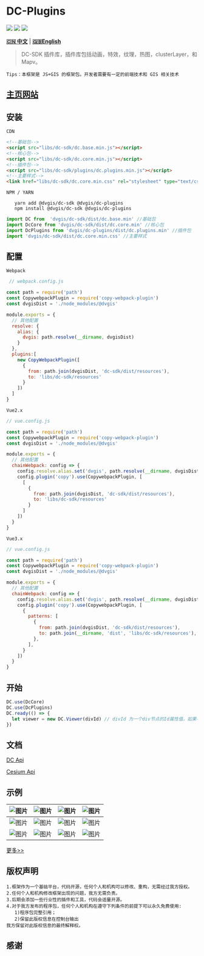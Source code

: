 # DC-Plugins

<p>
<img src="https://img.shields.io/badge/license-Apache%202-blue"/>
<img src="https://img.shields.io/github/package-json/v/dvgis/dc-plugins?color=orange&logo=github" />
<img src="https://img.shields.io/npm/dw/@dvgis/dc-plugins?logo=npm"/>
</p>

[**🇨🇳 中文**](./README_zh.md) | [**🇬🇧English**](./README.md)

> DC-SDK 插件库，插件库包括动画，特效，纹理，热图，clusterLayer，和 Mapv。

```warning
Tips：本框架是 JS+GIS 的框架包。开发者需要有一定的前端技术和 GIS 相关技术
```

## [主页网站](http://dc.dvgis.cn)

## 安装

`CDN`

```html
<!--基础包-->
<script src="libs/dc-sdk/dc.base.min.js"></script>
<!--核心包-->
<script src="libs/dc-sdk/dc.core.min.js"></script>
<!--插件包-->
<script src="libs/dc-sdk/plugins/dc.plugins.min.js"></script>
<!--主要样式-->
<link href="libs/dc-sdk/dc.core.min.css" rel="stylesheet" type="text/css" />
```

`NPM / YARN`

```shell
   yarn add @dvgis/dc-sdk @dvgis/dc-plugins
   npm install @dvgis/dc-sdk @dvgis/dc-plugins
```

```js
import DC from  'dvgis/dc-sdk/dist/dc.base.min' //基础包
import DcCore from 'dvgis/dc-sdk/dist/dc.core.min' //核心包
import DcPlugins from 'dvgis/dc-plugins/dist/dc.plugins.min' //插件包
import 'dvgis/dc-sdk/dist/dc.core.min.css' //主要样式
```

## 配置

`Webpack`

```js
 // webpack.config.js

const path = require('path')
const CopywebpackPlugin = require('copy-webpack-plugin')
const dvgisDist = './node_modules/@dvgis'

module.exports = {
  // 其他配置
  resolve: {
    alias: {
      dvgis: path.resolve(__dirname, dvgisDist)
    }
  },
  plugins:[
    new CopyWebpackPlugin([
      {  
        from: path.join(dvgisDist, 'dc-sdk/dist/resources'),
        to: 'libs/dc-sdk/resources' 
      }
    ])
  ]
}
```

`Vue2.x`

```js
// vue.config.js

const path = require('path')
const CopywebpackPlugin = require('copy-webpack-plugin')
const dvgisDist = './node_modules/@dvgis'

module.exports = {
  // 其他配置
  chainWebpack: config => {
    config.resolve.alias.set('dvgis', path.resolve(__dirname, dvgisDist))
    config.plugin('copy').use(CopywebpackPlugin, [
      [
        {
          from: path.join(dvgisDist, 'dc-sdk/dist/resources'),
          to: 'libs/dc-sdk/resources'
        }
      ]
    ])
  }
}
```

`Vue3.x`

```js
// vue.config.js

const path = require('path')
const CopywebpackPlugin = require('copy-webpack-plugin')
const dvgisDist = './node_modules/@dvgis'

module.exports = {
  // 其他配置
  chainWebpack: config => {
    config.resolve.alias.set('dvgis', path.resolve(__dirname, dvgisDist))
    config.plugin('copy').use(CopywebpackPlugin, [
      {
        patterns: [
          {
            from: path.join(dvgisDist, 'dc-sdk/dist/resources'),
            to: path.join(__dirname, 'dist', 'libs/dc-sdk/resources'),
          },
        ],
      }
    ])
  }
}
```

## 开始

```js
DC.use(DcCore)
DC.use(DcPlugins)
DC.ready(() => {
  let viewer = new DC.Viewer(divId) // divId 为一个div节点的Id属性值，如果不传入，会无法初始化3D场景
})
```

## 文档

[DC Api](https://resource.dvgis.cn/dc-api)

[Cesium Api](https://cesium.com/docs/cesiumjs-ref-doc/)

## 示例

| ![图片](http://dc.dvgis.cn/examples/images/layer/cluster_clustering.gif)  | ![图片](http://dc.dvgis.cn/examples/images/overlay/polyline_image_trail.gif) | ![图片](http://dc.dvgis.cn/examples/images/overlay/polyline_flow.gif) | ![图片](http://dc.dvgis.cn/examples/images/overlay/wall_trail.gif) |
| :---------------------------------------------------------------: | :-----------------------------------------------------------------------------: | :---------------------------------------------------------------------: | :-------------------------------------------------------------------: |
| ![图片](http://dc.dvgis.cn/examples/images/scene/start_animation.gif) | ![图片](http://dc.dvgis.cn/examples/images/scene/around_point.gif)  | ![图片](http://dc.dvgis.cn/examples/images/scene/circle_scan.gif?v=1) | ![图片](http://dc.dvgis.cn/examples/images/scene/radar_scan.gif) |
| ![图片](http://dc.dvgis.cn/examples/images/scene/snow.gif) | ![图片](http://dc.dvgis.cn/examples/images/scene/fog.png)  | ![图片](http://dc.dvgis.cn/examples/images/scene/brightness.png) | ![图片](http://dc.dvgis.cn/examples/images/scene/roaming_tracked.gif) |


[更多>>](http://dc.dvgis.cn/#/examples)

## 版权声明

```warning
1.框架作为一个基础平台，代码开源，任何个人和机构可以修改、重构，无需经过我方授权。
2.任何个人和机构修改框架出现的问题，我方无需负责。
3.后期会添加一些行业性的插件和工具，代码会适量开源。
4.对于我方发布的程序包，任何个人和机构在遵守下列条件的前提下可以永久免费使用:
   1)程序包完整引用；
   2)保留此版权信息在控制台输出
我方保留对此版权信息的最终解释权。
```

## 感谢
